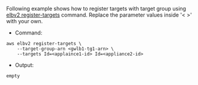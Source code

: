 Following example shows how to register targets with target group using [elbv2 register-targets](https://docs.aws.amazon.com/cli/latest/reference/elbv2/register-targets.html) command. Replace the parameter values inside '< >' with your own.


* Command:

```
aws elbv2 register-targets \
    --target-group-arn <gwlb1-tg1-arn> \
    --targets Id=<applaince1-id> Id=<appliance2-id>
```

* Output:

```bash
empty
```
